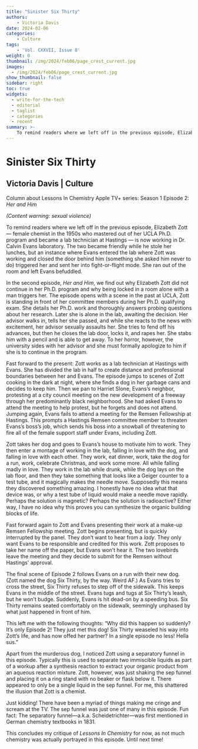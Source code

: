 ```yaml
---
title: "Sinister Six Thirty"
authors: 
    - Victoria Davis
date: 2024-02-06
categories:
    - Culture
tags:
    - 'Vol. CXXVII, Issue 8'
weight: 0
thumbnail: /img/2024/feb06/page_crest_current.jpg
images:
  - /img/2024/feb06/page_crest_current.jpg
show_thumbnail: false
sidebar: right
toc: true
widgets:
  - write-for-the-tech
  - editorial
  - taglist
  - categories
  - recent
summary: >-
    To remind readers where we left off in the previous episode, Elizabeth Zott — female chemist in the 1950s who mastered out of her UCLA Ph.D. program and became a lab technician at Hastings — is now working in Dr. Calvin Evans laboratory.
---
```



# Sinister Six Thirty


## Victoria Davis | Culture

Column about Lessons In Chemistry Apple TV+ series: Season 1 Episode 2: _Her and Him_

_(Content warning: sexual violence)_

To remind readers where we left off in the previous episode, Elizabeth Zott — female chemist in the 1950s who mastered out of her UCLA Ph.D. program and became a lab technician at Hastings — is now working in Dr. Calvin Evans laboratory. The two became friendly while he stole her lunches, but an instance where Evans entered the lab where Zott was working and closed the door behind him (something she asked him never to do) triggered her and sent her into fight-or-flight mode. She ran out of the room and left Evans befuddled. 

In the second episode, _Her and Him_, we find out why Elizabeth Zott did not continue in her Ph.D. program and why being locked in a room alone with a man triggers her. The episode opens with a scene in the past at UCLA, Zott is standing in front of her committee members during her Ph.D. qualifying exam. She details her Ph.D. work and thoroughly answers probing questions about her research. Later she is alone in the lab, awaiting the decision. Her advisor walks in, tells her she passed, and while she reacts to the news with excitement, her advisor sexually assaults her. She tries to fend off his advances, but then he closes the lab door, locks it, and rapes her. She stabs him with a pencil and is able to get away. To her horror, however, the university sides with her advisor and she must formally apologize to him if she is to continue in the program.

Fast forward to the present: Zott works as a lab technician at Hastings with Evans. She has divided the lab in half to create distance and professional boundaries between her and Evans. The episode jumps to scenes of Zott cooking in the dark at night, where she finds a dog in her garbage cans and decides to keep him. Then we pan to Harriet Slone, Evans’s neighbor, protesting at a city council meeting on the new development of a freeway through her predominantly black neighborhood. She had asked Evans to attend the meeting to help protest, but he forgets and does not attend. Jumping again, Evans fails to attend a meeting for the Remsen Fellowship at Hastings. This prompts a Hastings Remsen committee member to threaten Evans’s boss’s job, which sends his boss into a snowball of threatening to fire all of the female support staff under Evans, including Zott.

Zott takes her dog and goes to Evans’s house to motivate him to work. They then enter a montage of working in the lab, falling in love with the dog, and falling in love with each other. They work, eat dinner, work, take the dog for a run, work, celebrate Christmas, and work some more. All while falling madly in love. They work in the lab while drunk, while the dog lays on the lab floor, and then they take something that looks like a Geiger counter to a test tube, and it magically makes the needle move. Supposedly this means they discovered something amazing. I honestly have no idea what that device was, or why a test tube of liquid would make a needle move rapidly. Perhaps the solution is magnetic? Perhaps the solution is radioactive? Either way, I have no idea why this proves you can synthesize the organic building blocks of life.

Fast forward again to Zott and Evans presenting their work at a make-up Remsen Fellowship meeting. Zott begins presenting, but is quickly interrupted by the panel. They don’t want to hear from a _lady_. They only want Evans to be responsible and credited for this work. Zott proposes to take her name off the paper, but Evans won’t hear it. The two lovebirds leave the meeting and they decide to submit for the Remsen without Hastings' approval.

The final scene of Episode 2 follows Evans on a run with their new dog. (Zott named the dog Six Thirty, by the way. Weird AF.) As Evans tries to cross the street, Six Thirty refuses to step off of the sidewalk. This keeps Evans in the middle of the street. Evans tugs and tugs at Six Thirty’s leash, but he won’t budge. Suddenly, Evans is hit dead-on by a speeding bus. Six Thirty remains seated comfortably on the sidewalk, seemingly unphased by what just happened in front of him.

This left me with the following thoughts: “Why did this happen so suddenly? It’s only Episode 2! They just met this dog! Six Thirty weaseled his way into Zott’s life, and has now offed her partner? In a single episode no less! Hella sus.”

Apart from the murderous dog, I noticed Zott using a separatory funnel in this episode. Typically this is used to separate two immiscible liquids as part of a workup after a synthesis reaction to extract your organic product from an aqueous reaction mixture. Zott, however, was just shaking the sep funnel and placing it on a ring stand with no beaker or flask below it. There appeared to only be a single liquid in the sep funnel. For me, this shattered the illusion that Zott is a chemist.

Just kidding! There have been a myriad of things making me cringe and scream at the TV. The sep funnel was just one of many in this episode. Fun fact: The separatory funnel—a.k.a. Scheidetrichter—was first mentioned in German chemistry textbooks in 1831.

This concludes my critique of _Lessons In Chemistry_ for now, as not much chemistry was actually portrayed in this episode. Until next time!
